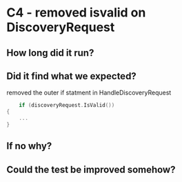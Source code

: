 # C4 - removed isvalid on DiscoveryRequest


## How long did it run?

## Did it find what we expected?
removed the outer if statment in HandleDiscoveryRequest
````c++
    if (discoveryRequest.IsValid())
{
    ...
}
````

## If no why?

## Could the test be improved somehow?
